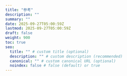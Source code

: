```yaml
---
title: "参考"
description: ""
summary: ""
date: 2025-09-27T05:00:59Z
lastmod: 2025-09-27T05:00:59Z
draft: false
weight: 900
toc: true
seo:
  title: "" # custom title (optional)
  description: "" # custom description (recommended)
  canonical: "" # custom canonical URL (optional)
  noindex: false # false (default) or true
---
```

